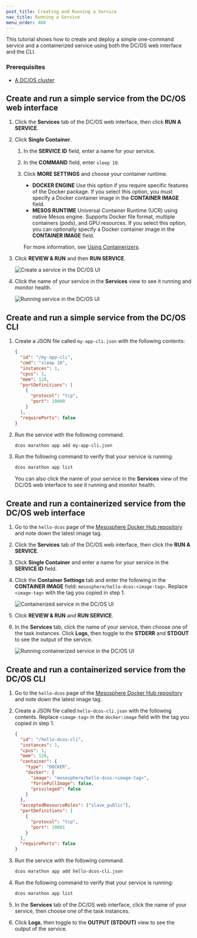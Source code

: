 ```yaml
---
post_title: Creating and Running a Service
nav_title: Running a Service
menu_order: 400
---
```


This tutorial shows how to create and deploy a simple one-command service and a containerized service using both the DC/OS web interface and the CLI.

### Prerequisites
- [A DC/OS cluster](/docs/1.10/installing/)

## Create and run a simple service from the DC/OS web interface

1. Click the **Services** tab of the DC/OS web interface, then click **RUN A SERVICE**.
1. Click **Single Container**.
    
   1. In the **SERVICE ID** field, enter a name for your service. 
   1. In the **COMMAND** field, enter `sleep 10`.
   1. Click **MORE SETTINGS** and choose your container runtime.
      
      -  **DOCKER ENGINE** Use this option if you require specific features of the Docker package. If you select this option, you must specify a Docker container image in the **CONTAINER IMAGE** field.
      -  **MESOS RUNTIME**  Universal Container Runtime (UCR) using native Mesos engine. Supports Docker file format, multiple containers (pods), and GPU resources. If you select this option, you can optionally specify a Docker container image in the **CONTAINER IMAGE** field.
      
      For more information, see [Using Containerizers](/docs/1.10/deploying-services/containerizers/).
      
1. Click **REVIEW & RUN** and then **RUN SERVICE**.

    ![Create a service in the DC/OS UI](/docs/1.10/img/deploy-svs-ui.png)

1. Click the name of your service in the **Services** view to see it running and monitor health.

    ![Running service in the DC/OS UI](/docs/1.10/img/svc-running-ui.png)

## Create and run a simple service from the DC/OS CLI

1.  Create a JSON file called `my-app-cli.json` with the following contents:

    ```json
    {
      "id": "/my-app-cli",
      "cmd": "sleep 10",
      "instances": 1,
      "cpus": 1,
      "mem": 128,
      "portDefinitions": [
        {
          "protocol": "tcp",
          "port": 10000
        }
      ],
      "requirePorts": false
    }
    ```

1.  Run the service with the following command.

    ```bash
    dcos marathon app add my-app-cli.json
    ```

1.  Run the following command to verify that your service is running:
    
    ```bash
    dcos marathon app list
    ```
    
    You can also click the name of your service in the **Services** view of the DC/OS web interface to see it running and monitor health.

## Create and run a containerized service from the DC/OS web interface

1.  Go to the `hello-dcos` page of the [Mesosphere Docker Hub repository](https://hub.docker.com/r/mesosphere/hello-dcos/tags/) and note down the latest image tag.
1.  Click the **Services** tab of the DC/OS web interface, then click the **RUN A SERVICE**.
1.  Click **Single Container** and enter a name for your service in the **SERVICE ID** field.
1.  Click the **Container Settings** tab and enter the following in the **CONTAINER IMAGE** field: `mesosphere/hello-dcos:<image-tag>`. Replace `<image-tag>` with the tag you copied in step 1.

    ![Containerized service in the DC/OS UI](/docs/1.10/img/deploy-container-ui.png)

1.  Click **REVIEW & RUN** and **RUN SERVICE**.
1.  In the **Services** tab, click the name of your service, then choose one of the task instances. Click **Logs**, then toggle to the **STDERR** and **STDOUT** to see the output of the service.

    ![Running containerized service in the DC/OS UI](/docs/1.10/img/container-running-ui.png)

## Create and run a containerized service from the DC/OS CLI

1.  Go to the `hello-dcos` page of the [Mesosphere Docker Hub repository](https://hub.docker.com/r/mesosphere/hello-dcos/tags/) and note down the latest image tag.
1.  Create a JSON file called `hello-dcos-cli.json` with the following contents. Replace `<image-tag>` in the `docker:image` field with the tag you copied in step 1.
    
    ```json
    {
      "id": "/hello-dcos-cli",
      "instances": 1,
      "cpus": 1,
      "mem": 128,
      "container": {
        "type": "DOCKER",
        "docker": {
          "image": "mesosphere/hello-dcos:<image-tag>",
          "forcePullImage": false,
          "privileged": false
        }
      },
      "acceptedResourceRoles": ["slave_public"],
      "portDefinitions": [
        {
          "protocol": "tcp",
          "port": 10001
        }
      ],
      "requirePorts": false
    }
    ```
    
1.  Run the service with the following command.
    
    ```bash
    dcos marathon app add hello-dcos-cli.json
    ```

1.  Run the following command to verify that your service is running:
    
    ```bash
    dcos marathon app list
    ```

1. In the **Services** tab of the DC/OS web interface, click the name of your service, then choose one of the task instances. 
1. Click **Logs**, then toggle to the **OUTPUT (STDOUT)** view to see the output of the service.

